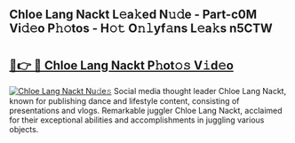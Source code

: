 ## Chloe Lang Nackt L𝚎a𝚔ed N𝚞𝚍e - Part-c0M Vi𝚍𝚎o P𝚑𝚘tos - H𝚘𝚝 O𝚗𝚕yf𝚊ns L𝚎a𝚔s n5CTW

# <h2><a href="http://kfanr3.oniu.top/?m=Chloe+Lang+Nackt">🔗👉 🔴 Chloe Lang Nackt P𝚑ot𝚘𝚜 V𝚒d𝚎o</a></h2>

[![Chloe Lang Nackt Nu𝚍e𝚜](https://i.imgur.com/0qMVB7G.gif)](http://kfanr3.oniu.top/?m=Chloe+Lang+Nackt)
Social media thought leader Chloe Lang Nackt, known for publishing dance and lifestyle content, consisting of presentations and vlogs. Remarkable juggler Chloe Lang Nackt, acclaimed for their exceptional abilities and accomplishments in juggling various objects.  
